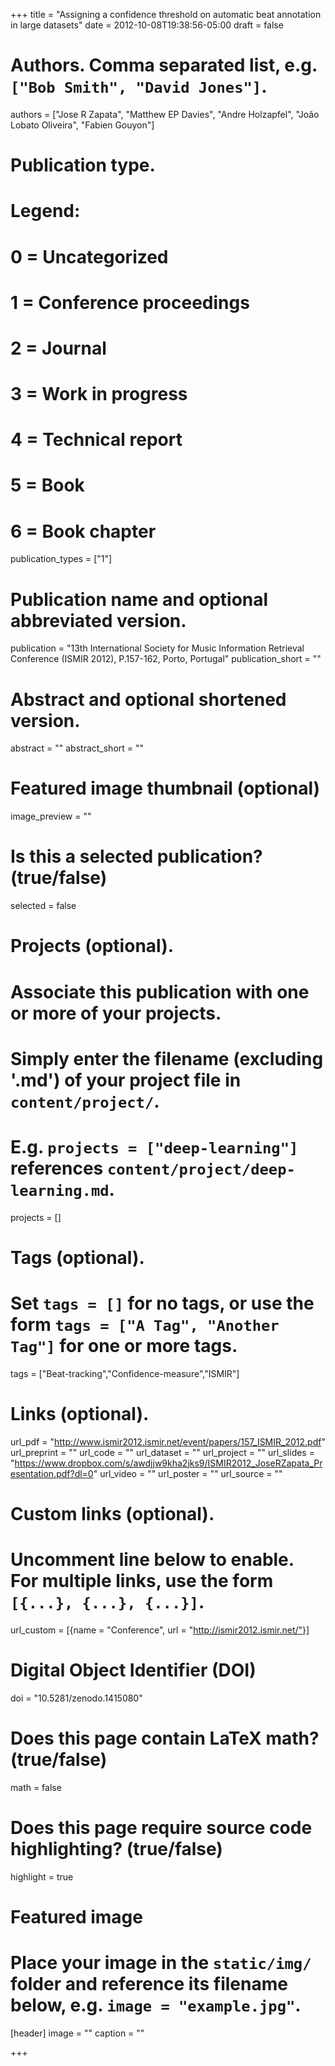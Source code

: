 +++
title = "Assigning a confidence threshold on automatic beat annotation in large datasets"
date = 2012-10-08T19:38:56-05:00
draft = false

# Authors. Comma separated list, e.g. `["Bob Smith", "David Jones"]`.
authors = ["Jose R Zapata", "Matthew EP Davies", "Andre Holzapfel", "João Lobato Oliveira", "Fabien Gouyon"]

# Publication type.
# Legend:
# 0 = Uncategorized
# 1 = Conference proceedings
# 2 = Journal
# 3 = Work in progress
# 4 = Technical report
# 5 = Book
# 6 = Book chapter
publication_types = ["1"]

# Publication name and optional abbreviated version.
publication = "13th International Society for Music Information Retrieval Conference (ISMIR 2012), P.157-162, Porto, Portugal"
publication_short = ""

# Abstract and optional shortened version.
abstract = ""
abstract_short = ""

# Featured image thumbnail (optional)
image_preview = ""

# Is this a selected publication? (true/false)
selected = false

# Projects (optional).
#   Associate this publication with one or more of your projects.
#   Simply enter the filename (excluding '.md') of your project file in `content/project/`.
#   E.g. `projects = ["deep-learning"]` references `content/project/deep-learning.md`.
projects = []

# Tags (optional).
#   Set `tags = []` for no tags, or use the form `tags = ["A Tag", "Another Tag"]` for one or more tags.
tags = ["Beat-tracking","Confidence-measure","ISMIR"]

# Links (optional).
url_pdf = "http://www.ismir2012.ismir.net/event/papers/157_ISMIR_2012.pdf"
url_preprint = ""
url_code = ""
url_dataset = ""
url_project = ""
url_slides = "https://www.dropbox.com/s/awdjjw9kha2jks9/ISMIR2012_JoseRZapata_Presentation.pdf?dl=0"
url_video = ""
url_poster = ""
url_source = ""

# Custom links (optional).
#   Uncomment line below to enable. For multiple links, use the form `[{...}, {...}, {...}]`.
url_custom = [{name = "Conference", url = "http://ismir2012.ismir.net/"}]

# Digital Object Identifier (DOI)
doi = "10.5281/zenodo.1415080"

# Does this page contain LaTeX math? (true/false)
math = false

# Does this page require source code highlighting? (true/false)
highlight = true

# Featured image
# Place your image in the `static/img/` folder and reference its filename below, e.g. `image = "example.jpg"`.
[header]
image = ""
caption = ""

+++
